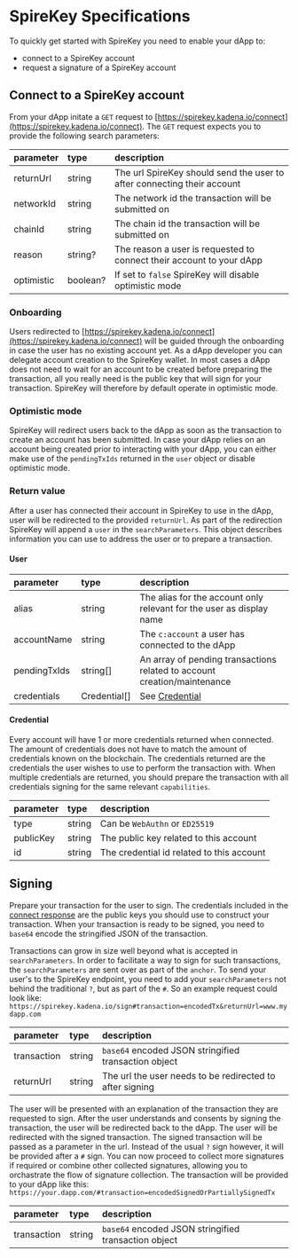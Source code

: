 # SpireKey Specifications

To quickly get started with SpireKey you need to enable your dApp to:

- connect to a SpireKey account
- request a signature of a SpireKey account

## Connect to a SpireKey account

From your dApp initate a `GET` request to
[https://spirekey.kadena.io/connect](https://spirekey.kadena.io/connect). The
`GET` request expects you to provide the following search parameters:

| parameter  | type     | description                                                             |
| :--------- | :------- | :---------------------------------------------------------------------- |
| returnUrl  | string   | The url SpireKey should send the user to after connecting their account |
| networkId  | string   | The network id the transaction will be submitted on                     |
| chainId    | string   | The chain id the transaction will be submitted on                       |
| reason     | string?  | The reason a user is requested to connect their account to your dApp    |
| optimistic | boolean? | If set to `false` SpireKey will disable optimistic mode                 |

### Onboarding

Users redirected to
[https://spirekey.kadena.io/connect](https://spirekey.kadena.io/connect) will be
guided through the onboarding in case the user has no existing account yet. As a
dApp developer you can delegate account creation to the SpireKey wallet. In most
cases a dApp does not need to wait for an account to be created before preparing
the transaction, all you really need is the public key that will sign for your
transaction. SpireKey will therefore by default operate in optimistic mode.

### Optimistic mode

SpireKey will redirect users back to the dApp as soon as the transaction to
create an account has been submitted. In case your dApp relies on an account
being created prior to interacting with your dApp, you can either make use of
the `pendingTxIds` returned in the `user` object or disable optimistic mode.

### Return value

After a user has connected their account in SpireKey to use in the dApp, user
will be redirected to the provided `returnUrl`. As part of the redirection
SpireKey will append a `user` in the `searchParameters`. This object describes
information you can use to address the user or to prepare a transaction.

#### User

| parameter    | type         | description                                                              |
| :----------- | :----------- | :----------------------------------------------------------------------- |
| alias        | string       | The alias for the account only relevant for the user as display name     |
| accountName  | string       | The `c:account` a user has connected to the dApp                         |
| pendingTxIds | string[]     | An array of pending transactions related to account creation/maintenance |
| credentials  | Credential[] | See [Credential](#credential)                                            |

#### Credential

Every account will have 1 or more credentials returned when connected. The
amount of credentials does not have to match the amount of credentials known on
the blockchain. The credentials returned are the credentials the user wishes to
use to perform the transaction with. When multiple credentials are returned, you
should prepare the transaction with all credentials signing for the same
relevant `capabilities`.

| parameter | type   | description                               |
| :-------- | :----- | :---------------------------------------- |
| type      | string | Can be `WebAuthn` or `ED25519`            |
| publicKey | string | The public key related to this account    |
| id        | string | The credential id related to this account |

## Signing

Prepare your transaction for the user to sign. The credentials included in the
[connect response](#connect-to-a-spirekey-account) are the public keys you
should use to construct your transaction. When your transaction is ready to be
signed, you need to `base64` encode the stringified JSON of the transaction.

Transactions can grow in size well beyond what is accepted in
`searchParameters`. In order to facilitate a way to sign for such transactions,
the `searchParameters` are sent over as part of the `anchor`. To send your
user's to the SpireKey endpoint, you need to add your `searchParameters` not
behind the traditional `?`, but as part of the `#`. So an example request could
look like:
`https://spirekey.kadena.io/sign#transaction=encodedTx&returnUrl=www.mydapp.com`

| parameter   | type   | description                                              |
| :---------- | :----- | :------------------------------------------------------- |
| transaction | string | `base64` encoded JSON stringified transaction object     |
| returnUrl   | string | The url the user needs to be redirected to after signing |

The user will be presented with an explanation of the transaction they are
requested to sign. After the user understands and consents by signing the
transaction, the user will be redirected back to the dApp. The user will be
redirected with the signed transaction. The signed transaction will be passed as
a parameter in the url. Instead of the usual `?` sign however, it will be
provided after a `#` sign. You can now proceed to collect more signatures if
required or combine other collected signatures, allowing you to orchastrate the
flow of signature collection. The transaction will be provided to your dApp like
this: `https://your.dapp.com/#transaction=encodedSignedOrPartiallySignedTx`

| parameter   | type   | description                                          |
| :---------- | :----- | :--------------------------------------------------- |
| transaction | string | `base64` encoded JSON stringified transaction object |
